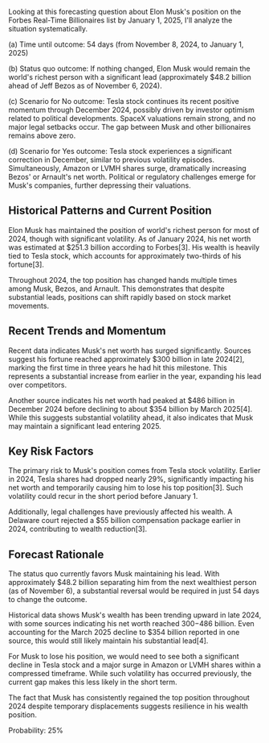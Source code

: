 Looking at this forecasting question about Elon Musk's position on the Forbes Real-Time Billionaires list by January 1, 2025, I'll analyze the situation systematically.

(a) Time until outcome: 54 days (from November 8, 2024, to January 1, 2025)

(b) Status quo outcome: If nothing changed, Elon Musk would remain the world's richest person with a significant lead (approximately $48.2 billion ahead of Jeff Bezos as of November 6, 2024).

(c) Scenario for No outcome: Tesla stock continues its recent positive momentum through December 2024, possibly driven by investor optimism related to political developments. SpaceX valuations remain strong, and no major legal setbacks occur. The gap between Musk and other billionaires remains above zero.

(d) Scenario for Yes outcome: Tesla stock experiences a significant correction in December, similar to previous volatility episodes. Simultaneously, Amazon or LVMH shares surge, dramatically increasing Bezos' or Arnault's net worth. Political or regulatory challenges emerge for Musk's companies, further depressing their valuations.

## Historical Patterns and Current Position

Elon Musk has maintained the position of world's richest person for most of 2024, though with significant volatility. As of January 2024, his net worth was estimated at $251.3 billion according to Forbes[3]. His wealth is heavily tied to Tesla stock, which accounts for approximately two-thirds of his fortune[3].

Throughout 2024, the top position has changed hands multiple times among Musk, Bezos, and Arnault. This demonstrates that despite substantial leads, positions can shift rapidly based on stock market movements.

## Recent Trends and Momentum

Recent data indicates Musk's net worth has surged significantly. Sources suggest his fortune reached approximately $300 billion in late 2024[2], marking the first time in three years he had hit this milestone. This represents a substantial increase from earlier in the year, expanding his lead over competitors.

Another source indicates his net worth had peaked at $486 billion in December 2024 before declining to about $354 billion by March 2025[4]. While this suggests substantial volatility ahead, it also indicates that Musk may maintain a significant lead entering 2025.

## Key Risk Factors

The primary risk to Musk's position comes from Tesla stock volatility. Earlier in 2024, Tesla shares had dropped nearly 29%, significantly impacting his net worth and temporarily causing him to lose his top position[3]. Such volatility could recur in the short period before January 1.

Additionally, legal challenges have previously affected his wealth. A Delaware court rejected a $55 billion compensation package earlier in 2024, contributing to wealth reduction[3].

## Forecast Rationale

The status quo currently favors Musk maintaining his lead. With approximately $48.2 billion separating him from the next wealthiest person (as of November 6), a substantial reversal would be required in just 54 days to change the outcome.

Historical data shows Musk's wealth has been trending upward in late 2024, with some sources indicating his net worth reached $300-$486 billion. Even accounting for the March 2025 decline to $354 billion reported in one source, this would still likely maintain his substantial lead[4].

For Musk to lose his position, we would need to see both a significant decline in Tesla stock and a major surge in Amazon or LVMH shares within a compressed timeframe. While such volatility has occurred previously, the current gap makes this less likely in the short term.

The fact that Musk has consistently regained the top position throughout 2024 despite temporary displacements suggests resilience in his wealth position.

Probability: 25%